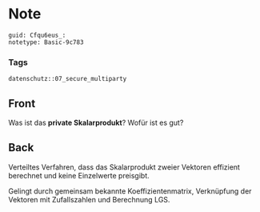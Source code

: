 # Note
```
guid: Cfqu6eus_:
notetype: Basic-9c783
```

### Tags
```
datenschutz::07_secure_multiparty
```

## Front
Was ist das <b>private Skalarprodukt</b>? Wofür ist es gut?

## Back
Verteiltes Verfahren, dass das Skalarprodukt zweier Vektoren effizient berechnet und keine Einzelwerte preisgibt.

Gelingt durch gemeinsam bekannte Koeffizientenmatrix, Verknüpfung der Vektoren mit Zufallszahlen und Berechnung LGS.
